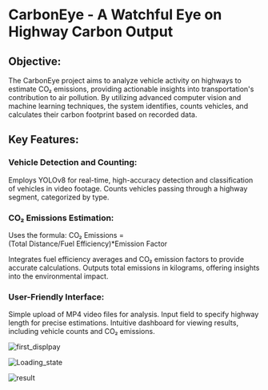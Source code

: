 # CarbonEye - A Watchful Eye on Highway Carbon Output

## Objective:
The CarbonEye project aims to analyze vehicle activity on highways to estimate CO₂ emissions, providing actionable insights into transportation's contribution to air pollution. By utilizing advanced computer vision and machine learning techniques, the system identifies, counts vehicles, and calculates their carbon footprint based on recorded data.

## Key Features:

### Vehicle Detection and Counting:

Employs YOLOv8 for real-time, high-accuracy detection and classification of vehicles in video footage.
Counts vehicles passing through a highway segment, categorized by type.

### CO₂ Emissions Estimation:

Uses the formula:
CO₂ Emissions =(Total Distance/Fuel Efficiency)*Emission Factor

Integrates fuel efficiency averages and CO₂ emission factors to provide accurate calculations.
Outputs total emissions in kilograms, offering insights into the environmental impact.

### User-Friendly Interface:

Simple upload of MP4 video files for analysis.
Input field to specify highway length for precise estimations.
Intuitive dashboard for viewing results, including vehicle counts and CO₂ emissions.

![first_displpay](https://github.com/user-attachments/assets/9b04aa97-10db-481a-82d1-a468ad128bd6)

![Loading_state](https://github.com/user-attachments/assets/d6ad5cc1-ee53-4788-b131-849ebfa814d5)

![result](https://github.com/user-attachments/assets/d4f65444-95f5-4e46-be85-fe62f125402b)


